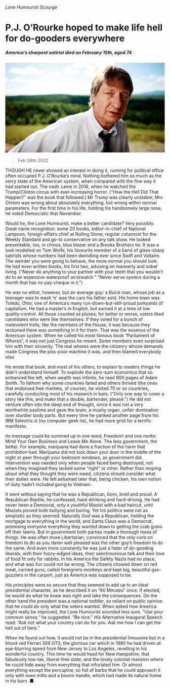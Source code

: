 ###### Lone Humourist Scourge

# P.J. O’Rourke hoped to make life hell for do-gooders everywhere 

##### America’s sharpest satirist died on February 15th, aged 74 

![image](images/20220226_obp501.jpg) 

> Feb 26th 2022 

THOUGH HE never showed an interest in doing it, running for political office often occupied P.J. O’Rourke’s mind. Nothing bothered him so much as the sorry state of the American system, when compared with the fine way it had started out. The nadir came in 2016, when he watched the Trump/Clinton circus with ever-increasing horror. (“How the Hell Did That Happen?” was the book that followed.) Mr Trump was clearly unstable; Mrs Clinton was wrong about absolutely everything, but wrong within normal parameters. For the first time in his life, holding his handsomely large nose, he voted Democratic that November.

Would he, the Lone Humourist, make a better candidate? Very possibly. Great name recognition: some 20 books, editor-in-chief of National Lampoon, foreign-affairs chief at Rolling Stone, regular columnist for the Weekly Standard and go-to conservative on any talk show. He looked presentable, too, in chinos, blue blazer and a Brooks Brothers tie. It was a look modelled on Tom Wolfe, his favourite member of a band of glass-sharp satirists whose numbers had been dwindling ever since Swift and Voltaire. The weirder you were going to behave, the more normal you should look. He had even written books, his first two, advising on mannerly and sober living. (“Never do anything to your partner with your teeth that you wouldn’t do to an expensive waterproof wristwatch.” “Never serve oysters during a month that has no pay-cheque in it.”)


He was no elitist, however, but an average guy: a Buick man, whose job as a teenager was to wash ‘n’ wax the cars his father sold. His home town was Toledo, Ohio, one of America’s many run-down-but-still-proud junkyards of capitalism. He had a master’s in English, but earned it at a time of low quality-control. All those counted as pluses; for better or worse, voters liked candidates who were like themselves. If they voted for a bunch of malevolent trolls, like the members of the House, it was because they reckoned there was something in it for them. That was the essence of the American system. When he called his most famous book “Parliament of Whores”, it was not just Congress he meant. Some members even surprised him with their sincerity. The real whores were the citizenry whose demands made Congress the piss-poor machine it was, and then blamed everybody else.

He wrote that book, and most of his others, to explain to readers things he didn’t understand himself. To explode the zero-sum economics that so entranced the left, when wealth was infinite, he read 900 pages of Adam Smith. To fathom why some countries failed and others thrived (the ones that endorsed free markets, of course), he visited 70 or so countries, carefully conducting most of his research in bars. (“Only one way to cover a story like this, and make that a double, bartender, please.”) He did not venture often into the deep end of thought, since it was not a very worthwhile pastime and gave the brain, a mushy organ, unfair domination over sturdier body parts. But every time he yanked another page from his IBM Selectric iii (no computer geek he), he had more grist for a terrific manifesto.

Its message could be summed up in one word, Freedom! and one motto: Mind Your Own Business and Leave Me Alone. The less government, the better. For example, marijuana had done a fraction of the harm that prohibition had. Marijuana did not kick down your door in the middle of the night or peer through your bedroom windows, as government did. Intervention was needed only when people faced being destroyed, not when they imagined they lacked some “right” or other. Rather than moping about what they thought they were owed, citizens should consider what their duties were. He felt ashamed later that, being chicken, his own notion of duty hadn’t included going to Vietnam.

It went without saying that he was a Republican, born, bred and proud. A Republican Reptile, he confessed, hard-drinking and hard-driving. He had never been a Democrat, only a youthful Maoist with a bad haircut, until Maoists proved both bullying and boring. Yet his politics were not as simplistic as they seemed. Naturally God was a Republican, holding the mortgage to everything in the world, and Santa Claus was a Democrat, promising everyone everything they wanted down to getting the crab grass off their lawns. But in government both parties made a thorough mess of things. He was often more Libertarian, convinced that the only curb on freedom to do as you damn well pleased was the other guy’s freedom to do the same. And even more constantly he was just a hater of do-gooding liberals, with their fuzzy-edged ideas, their sanctimonious talk and their love of food fit only for rabbits. In his America the Safety Nazis had no place, and what was fun could not be wrong. The citizens chowed down on red meat, carried guns, called foreigners monkeys and kept big, beautiful gas-guzzlers in the carport, just as America was supposed to be.

His principles were so secure that they seemed to add up to an ideal presidential character, as he described it on “60 Minutes” once. If elected, he would do what he knew was right and take the consequences. On the other hand the president was a national toddler, so reliant on public opinion that he could do only what the voters wanted. When asked how America might really be improved, the Lone Humourist sounded less sure. “Use your common sense,” he suggested. “Be nice.” His Alternative Inaugural Speech read: “Ask not what your country can do for you. Ask me how I can get the hell out of here.”

When he found out how, it would not be in the presidential limousine but in a blood-red Ferrari 308 GTS, the glorious car which in 1980 he had driven at eye-blurring speed from New Jersey to Los Angeles, revelling in his wonderful country. This time he would head for New Hampshire, that fabulously low-tax, liberal-free state, and the lovely colonial mansion where he could hide away from everything that infuriated him. Or almost everything except the porcupine, so full of barbs that he could approach it only with oven mitts and a broom handle, which had made its natural home in his barn. ■

